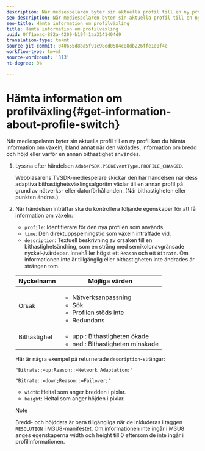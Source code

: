 ```yaml
---
description: När mediespelaren byter sin aktuella profil till en ny profil kan du hämta information om växeln, bland annat när den växlades, information om bredd och höjd eller varför en annan bithastighet användes.
seo-description: När mediespelaren byter sin aktuella profil till en ny profil kan du hämta information om växeln, bland annat när den växlades, information om bredd och höjd eller varför en annan bithastighet användes.
seo-title: Hämta information om profilväxling
title: Hämta information om profilväxling
uuid: 0ff1aeac-882a-4209-b19f-1aa3141404d9
translation-type: tm+mt
source-git-commit: 040655d8ba5f91c98ed0584c08db226ffe1e0f4e
workflow-type: tm+mt
source-wordcount: '313'
ht-degree: 0%

---
```



# Hämta information om profilväxling{#get-information-about-profile-switch}

När mediespelaren byter sin aktuella profil till en ny profil kan du hämta information om växeln, bland annat när den växlades, information om bredd och höjd eller varför en annan bithastighet användes.

1. Lyssna efter händelsen `AdobePSDK.PSDKEventType.PROFILE_CHANGED`.

   Webbläsarens TVSDK-mediespelare skickar den här händelsen när dess adaptiva bithastighetsväxlingsalgoritm växlar till en annan profil på grund av nätverks- eller datorförhållanden. (När bithastigheten eller punkten ändras.)
1. När händelsen inträffar ska du kontrollera följande egenskaper för att få information om växeln:

   * `profile`: Identifierare för den nya profilen som används.
   * `time`: Den direktuppspelningstid som växeln inträffade vid.
   * `description`: Textuell beskrivning av orsaken till en bithastighetsändring, som en sträng med semikolonavgränsade nyckel-/värdepar. Innehåller högst ett `Reason` och ett `Bitrate`. Om informationen inte är tillgänglig eller bithastigheten inte ändrades är strängen tom.

   <table id="table_E400FD9C57FF40CBAC14AF6847CD8301"> 
    <thead> 
      <tr> 
      <th colname="col1" class="entry"> Nyckelnamn </th> 
      <th colname="col2" class="entry"> Möjliga värden </th> 
      </tr> 
    </thead>
    <tbody> 
      <tr> 
      <td colname="col1"> <span class="codeph"> Orsak  </span> </td> 
      <td colname="col2"> 
        <ul id="ul_37DDE3F297634ED6B47DF5D73F969369"> 
        <li id="li_E374B029E1AF40689D70A9D30E057C5B">Nätverksanpassning </li> 
        <li id="li_753862EEF1C9474EA8E20C89F5EF5D8D">Sök </li> 
        <li id="li_EC14923F92CF4D11A47928A8D2DE6D8B">Profilen stöds inte </li> 
        <li id="li_695AB4A89C9D4833AF6D8B6424FC912B">Redundans </li> 
        </ul> </td> 
      </tr> 
      <tr> 
      <td colname="col1"> <span class="codeph"> Bithastighet  </span> </td> 
      <td colname="col2"> 
        <ul id="ul_1B49BD90A91147359712E1AFD8877E23"> 
        <li id="li_1C8E593C65D34742B14A8D0EAD43E0A9"> <span class="codeph"> upp  </span>: Bithastigheten ökade </li> 
        <li id="li_B1A00E3985A849B6855E15CF70D79BB8"> <span class="codeph"> ned  </span>: Bithastigheten minskade </li> 
        </ul> </td> 
      </tr> 
    </tbody> 
    </table>

   Här är några exempel på returnerade `description`-strängar:

   ```
   "Bitrate::=up;Reason::=Network Adaptation;" 
   
   "Bitrate::=down;Reason::=Failover;"
   ```

   * `width`: Heltal som anger bredden i pixlar.
   * `height`: Heltal som anger höjden i pixlar.

   >[!NOTE]
   >
   >Bredd- och höjddata är bara tillgängliga när de inkluderas i taggen `RESOLUTION` i M3U8-manifestet. Om informationen inte ingår i M3U8 anges egenskaperna width och height till 0 eftersom de inte ingår i profilinformationen.
